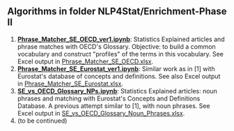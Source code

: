 ## Algorithms in folder NLP4Stat/Enrichment-Phase II

1. [**Phrase_Matcher_SE_OECD_ver1.ipynb**](https://github.com/eurostat/NLP4Stat/blob/main/Enrichment-Phase%20II/Phrase_Matcher_SE_OECD_ver1.ipynb): Statistics Explained  articles and phrase matches with OECD's Glossary. Objective: to build a common vocabulary and construct "profiles" of the terms in this vocabulary. See Excel output in [Phrase_Matcher_SE_OECD.xlsx](https://github.com/eurostat/NLP4Stat/blob/main/Enrichment-Phase%20II/Phrase_Matcher_SE_OECD.xlsx). 
2. [**Phrase_Matcher_SE_Eurostat_ver1.ipynb**](https://github.com/eurostat/NLP4Stat/blob/main/Enrichment-Phase%20II/Phrase_Matcher_SE_Eurostat_ver1.ipynb): Similar work as in [1] with Eurostat's database of concepts and definitions. See also Excel output in [Phrase_Matcher_SE_Eurostat.xlsx](https://github.com/eurostat/NLP4Stat/blob/main/Enrichment-Phase%20II/Phrase_Matcher_SE_Eurostat.xlsx). 
3. [**SE_vs_OECD_Glossary_NPs.ipynb**](https://github.com/eurostat/NLP4Stat/blob/Deliverable_D3.2/Enrichment-Phase%20II/SE_vs_OECD_Glossary_NPs.ipynb): Statistics Explained articles: noun phrases and matching with Eurostat's Concepts and Definitions Database. A previous attempt similar to [1], with noun phrases. See Excel output in [SE_vs_OECD_Glossary_Noun_Phrases.xlsx](https://github.com/eurostat/NLP4Stat/blob/Deliverable_D3.2/Enrichment-Phase%20II/SE_vs_OECD_Glossary_Noun_Phrases.xlsx).  
4. (to be continued)
 

